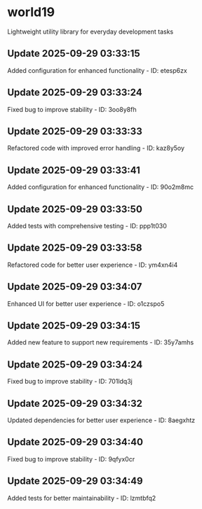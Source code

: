 # world19
Lightweight utility library for everyday development tasks

## Update 2025-09-29 03:33:15
Added configuration for enhanced functionality - ID: etesp6zx


## Update 2025-09-29 03:33:24
Fixed bug to improve stability - ID: 3oo8y8fh


## Update 2025-09-29 03:33:33
Refactored code with improved error handling - ID: kaz8y5oy


## Update 2025-09-29 03:33:41
Added configuration for enhanced functionality - ID: 90o2m8mc


## Update 2025-09-29 03:33:50
Added tests with comprehensive testing - ID: ppp1t030


## Update 2025-09-29 03:33:58
Refactored code for better user experience - ID: ym4xn4i4


## Update 2025-09-29 03:34:07
Enhanced UI for better user experience - ID: o1czspo5


## Update 2025-09-29 03:34:15
Added new feature to support new requirements - ID: 35y7amhs


## Update 2025-09-29 03:34:24
Fixed bug to improve stability - ID: 701ldq3j


## Update 2025-09-29 03:34:32
Updated dependencies for better user experience - ID: 8aegxhtz


## Update 2025-09-29 03:34:40
Fixed bug to improve stability - ID: 9qfyx0cr


## Update 2025-09-29 03:34:49
Added tests for better maintainability - ID: lzmtbfq2

